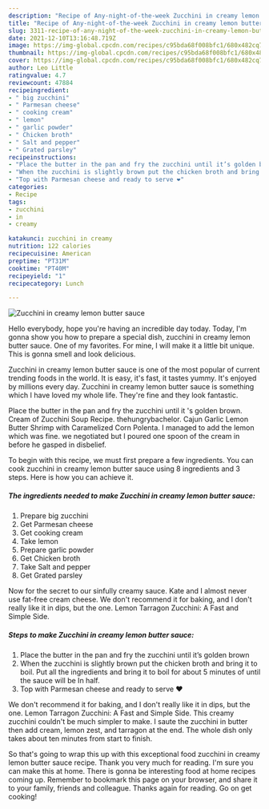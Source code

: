 ```yaml
---
description: "Recipe of Any-night-of-the-week Zucchini in creamy lemon butter sauce"
title: "Recipe of Any-night-of-the-week Zucchini in creamy lemon butter sauce"
slug: 3311-recipe-of-any-night-of-the-week-zucchini-in-creamy-lemon-butter-sauce
date: 2021-12-10T13:16:48.719Z
image: https://img-global.cpcdn.com/recipes/c95bda68f008bfc1/680x482cq70/zucchini-in-creamy-lemon-butter-sauce-recipe-main-photo.jpg
thumbnail: https://img-global.cpcdn.com/recipes/c95bda68f008bfc1/680x482cq70/zucchini-in-creamy-lemon-butter-sauce-recipe-main-photo.jpg
cover: https://img-global.cpcdn.com/recipes/c95bda68f008bfc1/680x482cq70/zucchini-in-creamy-lemon-butter-sauce-recipe-main-photo.jpg
author: Leo Little
ratingvalue: 4.7
reviewcount: 47884
recipeingredient:
- " big zucchini"
- " Parmesan cheese"
- " cooking cream"
- " lemon"
- " garlic powder"
- " Chicken broth"
- " Salt and pepper"
- " Grated parsley"
recipeinstructions:
- "Place the butter in the pan and fry the zucchini until it’s golden brown"
- "When the zucchini is slightly brown put the chicken broth and bring it to boil. Put all the ingredients and bring it to boil for about 5 minutes of until the sauce will be In half."
- "Top with Parmesan cheese and ready to serve ❤️"
categories:
- Recipe
tags:
- zucchini
- in
- creamy

katakunci: zucchini in creamy 
nutrition: 122 calories
recipecuisine: American
preptime: "PT31M"
cooktime: "PT40M"
recipeyield: "1"
recipecategory: Lunch

---
```



![Zucchini in creamy lemon butter sauce](https://img-global.cpcdn.com/recipes/c95bda68f008bfc1/680x482cq70/zucchini-in-creamy-lemon-butter-sauce-recipe-main-photo.jpg)

Hello everybody, hope you're having an incredible day today. Today, I'm gonna show you how to prepare a special dish, zucchini in creamy lemon butter sauce. One of my favorites. For mine, I will make it a little bit unique. This is gonna smell and look delicious.

Zucchini in creamy lemon butter sauce is one of the most popular of current trending foods in the world. It is easy, it's fast, it tastes yummy. It's enjoyed by millions every day. Zucchini in creamy lemon butter sauce is something which I have loved my whole life. They're fine and they look fantastic.

Place the butter in the pan and fry the zucchini until it &#39;s golden brown. Cream of Zucchini Soup Recipe. thehungrybachelor. Cajun Garlic Lemon Butter Shrimp with Caramelized Corn Polenta. I managed to add the lemon which was fine. we negotiated but I poured one spoon of the cream in before he gasped in disbelief.


To begin with this recipe, we must first prepare a few ingredients. You can cook zucchini in creamy lemon butter sauce using 8 ingredients and 3 steps. Here is how you can achieve it.

<!--inarticleads1-->

##### The ingredients needed to make Zucchini in creamy lemon butter sauce:

1. Prepare  big zucchini
1. Get  Parmesan cheese
1. Get  cooking cream
1. Take  lemon
1. Prepare  garlic powder
1. Get  Chicken broth
1. Take  Salt and pepper
1. Get  Grated parsley


Now for the secret to our sinfully creamy sauce. Kate and I almost never use fat-free cream cheese. We don&#39;t recommend it for baking, and I don&#39;t really like it in dips, but the one. Lemon Tarragon Zucchini: A Fast and Simple Side. 

<!--inarticleads2-->

##### Steps to make Zucchini in creamy lemon butter sauce:

1. Place the butter in the pan and fry the zucchini until it’s golden brown
1. When the zucchini is slightly brown put the chicken broth and bring it to boil. Put all the ingredients and bring it to boil for about 5 minutes of until the sauce will be In half.
1. Top with Parmesan cheese and ready to serve ❤️


We don&#39;t recommend it for baking, and I don&#39;t really like it in dips, but the one. Lemon Tarragon Zucchini: A Fast and Simple Side. This creamy zucchini couldn&#39;t be much simpler to make. I saute the zucchini in butter then add cream, lemon zest, and tarragon at the end. The whole dish only takes about ten minutes from start to finish. 

So that's going to wrap this up with this exceptional food zucchini in creamy lemon butter sauce recipe. Thank you very much for reading. I'm sure you can make this at home. There is gonna be interesting food at home recipes coming up. Remember to bookmark this page on your browser, and share it to your family, friends and colleague. Thanks again for reading. Go on get cooking!
